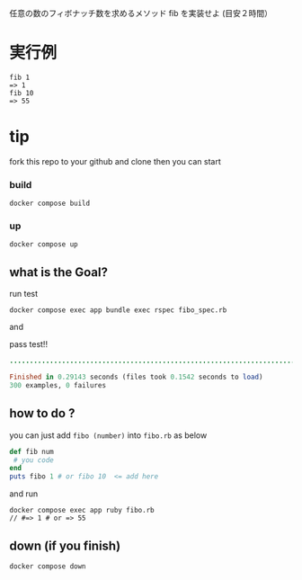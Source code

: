 
任意の数のフィボナッチ数を求めるメソッド fib を実装せよ (目安２時間）

# 実行例
```
fib 1
=> 1
fib 10
=> 55
```

# tip

fork this repo to your github and clone then you can start

### build
```
docker compose build
```
### up
```
docker compose up
```


##  what is the Goal?

run test
```
docker compose exec app bundle exec rspec fibo_spec.rb
```
and

pass test!!
```ruby
............................................................................................................................................................................................................................................................................................................

Finished in 0.29143 seconds (files took 0.1542 seconds to load)
300 examples, 0 failures
```


## how to do ?
you can just add `fibo (number)` into `fibo.rb` as below
```ruby
def fib num
 # you code
end
puts fibo 1 # or fibo 10  <= add here
```
and run
```
docker compose exec app ruby fibo.rb
// #=> 1 # or => 55
```



## down (if you finish)
```
docker compose down
```

